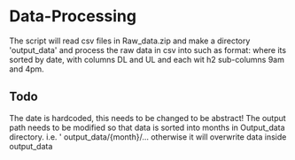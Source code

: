 # Data-Processing

The script will read csv files  in Raw_data.zip and make a directory 'output_data' and process the raw data in csv  into such as format:
where its sorted by date, with columns DL and UL and each wit h2 sub-columns 9am and 4pm.

## Todo
The date is hardcoded, this needs to be changed to be abstract!
The output path needs to be modified so that data is sorted into months in Output_data directory. i.e. ' output_data/{month}/... otherwise it will overwrite data inside output_data
